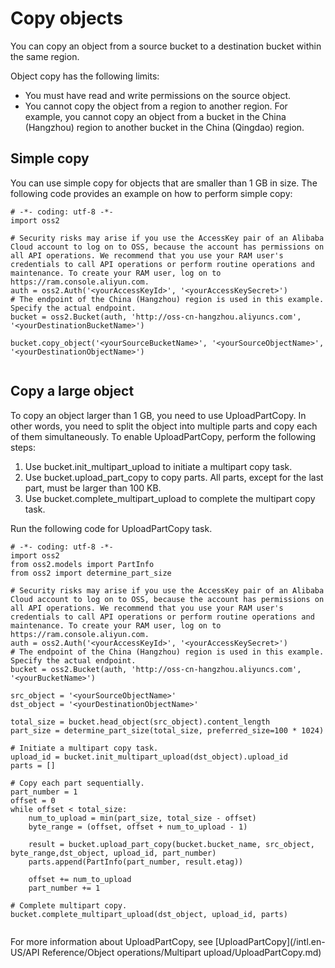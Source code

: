 # Copy objects

You can copy an object from a source bucket to a destination bucket within the same region.

Object copy has the following limits:

-   You must have read and write permissions on the source object.
-   You cannot copy the object from a region to another region. For example, you cannot copy an object from a bucket in the China \(Hangzhou\) region to another bucket in the China \(Qingdao\) region.

## Simple copy

You can use simple copy for objects that are smaller than 1 GB in size. The following code provides an example on how to perform simple copy:

```
# -*- coding: utf-8 -*-
import oss2

# Security risks may arise if you use the AccessKey pair of an Alibaba Cloud account to log on to OSS, because the account has permissions on all API operations. We recommend that you use your RAM user's credentials to call API operations or perform routine operations and maintenance. To create your RAM user, log on to https://ram.console.aliyun.com.
auth = oss2.Auth('<yourAccessKeyId>', '<yourAccessKeySecret>')
# The endpoint of the China (Hangzhou) region is used in this example. Specify the actual endpoint.
bucket = oss2.Bucket(auth, 'http://oss-cn-hangzhou.aliyuncs.com', '<yourDestinationBucketName>')

bucket.copy_object('<yourSourceBucketName>', '<yourSourceObjectName>', '<yourDestinationObjectName>')
            
```

## Copy a large object

To copy an object larger than 1 GB, you need to use UploadPartCopy. In other words, you need to split the object into multiple parts and copy each of them simultaneously. To enable UploadPartCopy, perform the following steps:

1.  Use bucket.init\_multipart\_upload to initiate a multipart copy task.
2.  Use bucket.upload\_part\_copy to copy parts. All parts, except for the last part, must be larger than 100 KB.
3.  Use bucket.complete\_multipart\_upload to complete the multipart copy task.

Run the following code for UploadPartCopy task.

```
# -*- coding: utf-8 -*-
import oss2
from oss2.models import PartInfo
from oss2 import determine_part_size

# Security risks may arise if you use the AccessKey pair of an Alibaba Cloud account to log on to OSS, because the account has permissions on all API operations. We recommend that you use your RAM user's credentials to call API operations or perform routine operations and maintenance. To create your RAM user, log on to https://ram.console.aliyun.com.
auth = oss2.Auth('<yourAccessKeyId>', '<yourAccessKeySecret>')
# The endpoint of the China (Hangzhou) region is used in this example. Specify the actual endpoint.
bucket = oss2.Bucket(auth, 'http://oss-cn-hangzhou.aliyuncs.com', '<yourBucketName>')

src_object = '<yourSourceObjectName>'
dst_object = '<yourDestinationObjectName>'

total_size = bucket.head_object(src_object).content_length
part_size = determine_part_size(total_size, preferred_size=100 * 1024)

# Initiate a multipart copy task.
upload_id = bucket.init_multipart_upload(dst_object).upload_id
parts = []

# Copy each part sequentially.
part_number = 1
offset = 0
while offset < total_size:
    num_to_upload = min(part_size, total_size - offset)
    byte_range = (offset, offset + num_to_upload - 1)

    result = bucket.upload_part_copy(bucket.bucket_name, src_object, byte_range,dst_object, upload_id, part_number)
    parts.append(PartInfo(part_number, result.etag))

    offset += num_to_upload
    part_number += 1

# Complete multipart copy.
bucket.complete_multipart_upload(dst_object, upload_id, parts)
            
```

For more information about UploadPartCopy, see [UploadPartCopy](/intl.en-US/API Reference/Object operations/Multipart upload/UploadPartCopy.md)

